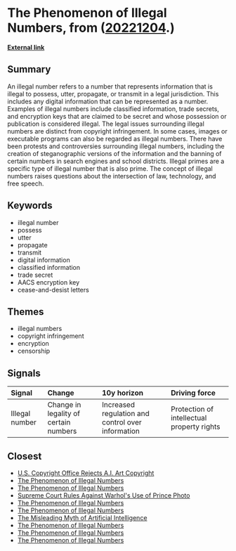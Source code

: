 # __The Phenomenon of Illegal Numbers__, from ([20221204](https://kghosh.substack.com/p/20221204).)

__[External link](https://en.wikipedia.org/wiki/Illegal_number)__



## Summary

An illegal number refers to a number that represents information that is illegal to possess, utter, propagate, or transmit in a legal jurisdiction. This includes any digital information that can be represented as a number. Examples of illegal numbers include classified information, trade secrets, and encryption keys that are claimed to be secret and whose possession or publication is considered illegal. The legal issues surrounding illegal numbers are distinct from copyright infringement. In some cases, images or executable programs can also be regarded as illegal numbers. There have been protests and controversies surrounding illegal numbers, including the creation of steganographic versions of the information and the banning of certain numbers in search engines and school districts. Illegal primes are a specific type of illegal number that is also prime. The concept of illegal numbers raises questions about the intersection of law, technology, and free speech.

## Keywords

* illegal number
* possess
* utter
* propagate
* transmit
* digital information
* classified information
* trade secret
* AACS encryption key
* cease-and-desist letters

## Themes

* illegal numbers
* copyright infringement
* encryption
* censorship

## Signals

| Signal         | Change                                | 10y horizon                                       | Driving force                              |
|:---------------|:--------------------------------------|:--------------------------------------------------|:-------------------------------------------|
| Illegal number | Change in legality of certain numbers | Increased regulation and control over information | Protection of intellectual property rights |

## Closest

* [U.S. Copyright Office Rejects A.I. Art Copyright](fc78d6a757326382f385c8b5504ad6f9)
* [The Phenomenon of Illegal Numbers](63aeeab522c47062e02f671fd01a7b63)
* [The Phenomenon of Illegal Numbers](63aeeab522c47062e02f671fd01a7b63)
* [Supreme Court Rules Against Warhol's Use of Prince Photo](c1e1bed7a22d1ccc1a5d6e57f87ba862)
* [The Phenomenon of Illegal Numbers](63aeeab522c47062e02f671fd01a7b63)
* [The Phenomenon of Illegal Numbers](63aeeab522c47062e02f671fd01a7b63)
* [The Misleading Myth of Artificial Intelligence](15c812523685076326204f061bf025cd)
* [The Phenomenon of Illegal Numbers](63aeeab522c47062e02f671fd01a7b63)
* [The Phenomenon of Illegal Numbers](63aeeab522c47062e02f671fd01a7b63)
* [The Phenomenon of Illegal Numbers](63aeeab522c47062e02f671fd01a7b63)